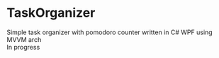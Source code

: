 # TaskOrganizer
Simple task organizer with pomodoro counter written in C# WPF using MVVM arch
<br>
In progress
